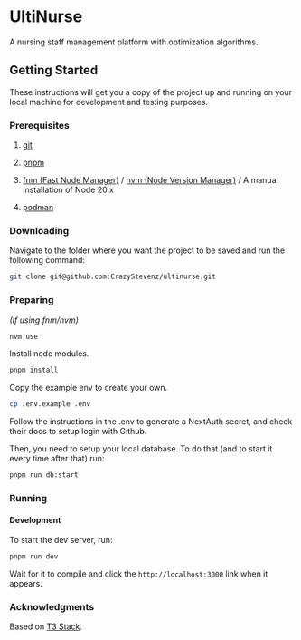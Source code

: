 # UltiNurse

A nursing staff management platform with optimization algorithms.

## Getting Started

These instructions will get you a copy of the project up and running on your local machine for development and testing
purposes.

### Prerequisites

1. [git](https://git-scm.com/download)

2. [pnpm](https://pnpm.io/installation)

3. [fnm (Fast Node Manager)](https://github.com/Schniz/fnm?tab=readme-ov-file#installation) / [nvm (Node Version Manager)](https://github.com/nvm-sh/nvm#installing-and-updating) /
   A manual installation of Node 20.x

4. [podman](https://podman.io/docs/installation)

### Downloading

Navigate to the folder where you want the project to be saved and run the following command:

```sh
git clone git@github.com:CrazyStevenz/ultinurse.git
```

### Preparing

*(If using fnm/nvm)*

```sh
nvm use
```

Install node modules.

```sh
pnpm install
```

Copy the example env to create your own.

```sh
cp .env.example .env
```

Follow the instructions in the .env to generate a NextAuth secret, and check their docs to setup login with Github.

Then, you need to setup your local database. To do that (and to start it every time after that) run:

```sh
pnpm run db:start
```

### Running

#### Development

To start the dev server, run:

```sh
pnpm run dev
```

Wait for it to compile and click the `http://localhost:3000` link when it appears.

### Acknowledgments

Based on [T3 Stack](https://create.t3.gg).
